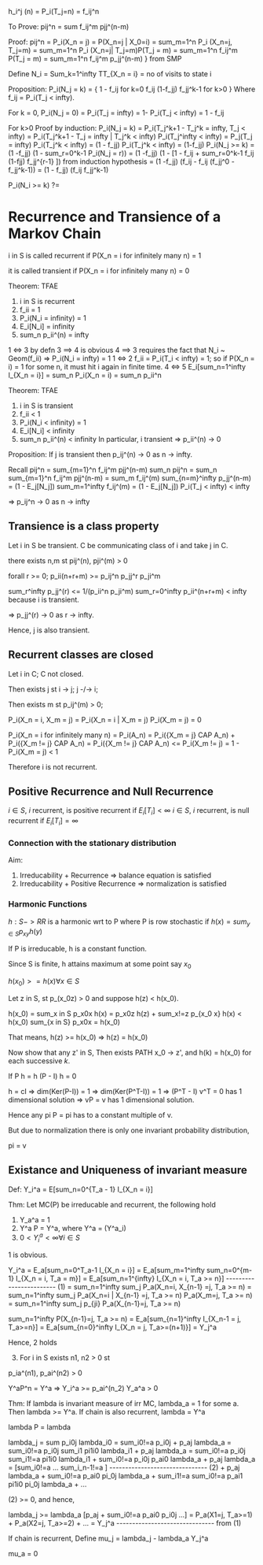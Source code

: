 h_i^j (n) =  P_i(T_j=n) = f_ij^n

To Prove:
pij^n = sum f_ij^m pjj^(n-m)

Proof:
pij^n = P_i(X_n = j) = P(X_n=j | X_0=i)
        = sum_m=1^n P_i (X_n=j, T_j=m)
        = sum_m=1^n P_i (X_n=j| T_j=m)P(T_j = m)
        = sum_m=1^n f_ij^m P(T_j = m)
        = sum_m=1^n f_ij^m p_jj^(n-m) } from SMP

Define N_i = Sum_k=1^infty TT_{X_n = i} = no of visits to state i

Proposition:
P_i(N_j = k) = {
    1 - f_ij for k=0
    f_ij (1-f_jj) f_jj^k-1 for k>0
}
Where f_ij = P_i(T_j < infty).

For k = 0,
P_i(N_j = 0) = P_i(T_j = infty)
            = 1- P_i(T_j < infty)
            = 1 - f_ij

For k>0
Proof by induction:
P_i(N_j = k)    = P_i(T_j^k+1 - T_j^k = infty, T_j < infty)
                = P_i(T_j^k+1 - T_j = infty | T_j^k < infty) P_i(T_j^infty < infty)
                = P_j(T_j = infty) P_i(T_j^k < infty)
                = (1 - f_jj) P_i(T_j^k < infty)
                = (1-f_jj) P_i(N_j >= k)
                = (1 -f_jj) (1 - sum_r=0^k-1 P_i(N_j = r))
                = (1 -f_jj) (1 - [1 - f_ij + sum_r=0^k-1 f_ij (1-fjj) f_jj^{r-1} ]) from induction hypothesis
                = (1 -f_jj) (f_ij - f_ij (f_jj^0 - f_jj^k-1))
                = (1 - f_jj) (f_ij f_jj^k-1)

P_i(N_i >= k) ?=

# Recurrence and Transience of a Markov Chain

i in S is called recurrent if P(X_n = i for infinitely many n) = 1

it is called transient if P(X_n = i for infinitely many n) = 0

Theorem: TFAE
1. i in S is recurrent
2. f_ii = 1
3. P_i(N_i = infinity) = 1
4. E_i[N_i] = infinity
5. sum_n p_ii^(n) = infty

1 <=> 3 by defn
3 ==> 4 is obvious
4 ==> 3 requires the fact that N_i ~ Geom(f_ii) => P_i(N_i = infty) = 1
1 <=> 2 f_ii = P_i(T_i < infty) = 1; so if P(X_n = i) = 1 for some n, it must hit i again in finite time.
4 <=> 5 E_i[sum_n=1^infty I_{X_n = i}] = sum_n P_i(X_n = i) = sum_n p_ii^n

Theorem: TFAE
1. i in S is transient
2. f_ii < 1
3. P_i(N_i < infinity) = 1
4. E_i[N_i] < infinity
5. sum_n p_ii^(n) < infinity
In particular, i transient => p_ii^(n) -> 0

Proposition: If j is transient then p_ij^(n) -> 0 as n -> infty.

Recall 
pij^n   = sum_{m=1}^n f_ij^m pjj^(n-m)
sum_n pij^n = sum_n sum_{m=1}^n f_ij^m pjj^(n-m)
            = sum_m f_ij^(m) sum_{n=m}^infty p_jj^(n-m)
            = (1 - E_j[N_j]) sum_m=1^infty f_ij^(m)
            = (1 - E_j[N_j]) P_i(T_j < infty)
            < infty

=> p_ij^n -> 0 as n -> infty

## Transience is a class property

Let i in S be transient. C be communicating class of i and take j in C.

there exists n,m st pij^(n), pji^(m) > 0

forall r >= 0; p_ii(n+r+m) >= p_ij^n p_jj^r p_ji^m

sum_r^infty p_jj^(r) <= 1/(p_ii^n p_ji^m) sum_r=0^infty p_ii^(n+r+m) < infty because i is transient.

=> p_jj^(r) -> 0 as r -> infty.

Hence, j is also transient.

## Recurrent classes are closed

Let i in C; C not closed.

Then exists j st i -> j; j -/-> i;

Then exists m st p_ij^(m) > 0;

P_i(X_n = i, X_m = j) = P_i(X_n = i | X_m = j) P_i(X_m = j) = 0

P_i(X_n = i for infinitely many n)  = P_i(A_n) 
                                    = P_i({X_m = j} CAP A_n) + P_i({X_m != j} CAP A_n)
                                    = P_i({X_m != j} CAP A_n)
                                    <= P_i(X_m != j) = 1 - P_i(X_m = j) < 1

Therefore i is not recurrent.

## Positive Recurrence and Null Recurrence

$i \in S$, $i$ recurrent, is positive recurrent if $E_i[T_i] < \infty$
$i \in S$, $i$ recurrent, is null recurrent if $E_i[T_i] = \infty$

### Connection with the stationary distribution

Aim: 

1. Irreducability + Recurrence => balance equation is satisfied
2. Irreducability + Positive Recurrence => normalization is satisfied

### Harmonic Functions

$h : S -> RR$ is a harmonic wrt to P where P is row stochastic if $h(x) = sum_{y\in S} p_{xy} h(y)$

If P is irreducable, h is a constant function. 

Since S is finite, h attains maximum at some point say $x_0$

$h(x_0) >= h(x) \forall x \in S$

Let z in S, st p_(x_0z) > 0 and suppose h(z) < h(x_0).

h(x_0) = sum_x in S p_x0x h(x) = p_x0z h(z) + sum_x!=z p_{x_0 x} h(x) < h(x_0) sum_{x in S} p_x0x = h(x_0)

That means, h(z) >= h(x_0) => h(z) = h(x_0)

Now show that any z' in S, Then exists PATH x_0 -> z', and h(k) = h(x_0) for each successive $k$.

If P h = h
(P - I) h = 0

h = cI 
=> dim(Ker(P-I)) = 1
=> dim(Ker(P^T-I)) = 1
=> (P^T - I) v^T = 0 has 1 dimensional solution
=> vP = v has 1 dimensional solution.

Hence any pi P = pi has to a constant multiple of v.

But due to normalization there is only one invariant probability distribution, 

pi = v

## Existance and Uniqueness of invariant measure

Def: Y_i^a = E[sum_n=0^{T_a - 1} I_{X_n = i}]

Thm:
Let MC(P) be irreducable and recurrent, the following hold

1. Y_a^a = 1
2. Y^a P = Y^a, where Y^a = (Y^a_i)
3. $0 < Y_i^a < \infty \forall i \in S$

1 is obvious.

Y_i^a   = E_a[sum_n=0^T_a-1 I_{X_n = i}]
        = E_a[sum_m=1^infty sum_n=0^{m-1} I_{X_n = i, T_a = m}]
        = E_a[sum_n=1^{infty} I_{X_n = i, T_a >= n}]       ------------------------ (1)
        = sum_n=1^infty sum_j P_a(X_n=i, X_{n-1} =j, T_a >= n)
        = sum_n=1^infty sum_j P_a(X_n=i | X_{n-1} =j, T_a >= n) P_a(X_m=j, T_a >= n)
        = sum_n=1^infty sum_j p_{ji} P_a(X_{n-1}=j, T_a >= n)

sum_n=1^infty P(X_{n-1}=j, T_a >= n) 
    = E_a[sum_{n=1}^infty I_{X_n-1 = j, T_a>=n}]
    = E_a[sum_{n=0}^infty I_{X_n = j, T_a>=(n+1)}]
    = Y_j^a

Hence, 2 holds

3. For i in S exists n1, n2 > 0 st

p_ia^(n1), p_ai^(n2) > 0

Y^aP^n = Y^a
=> Y_i^a >= p_ai^(n_2) Y_a^a > 0 

Thm: If lambda is invariant measure of irr MC, lambda_a = 1 for some a. Then lambda >= Y^a. If chain is also recurrent,
lambda = Y^a

lambda P = lambda

lambda_j = sum p_i0j lambda_i0 = sum_i0!=a p_i0j + p_aj lambda_a
    = sum_i0!=a p_i0j sum_i1 pi1i0 lambda_i1  + p_aj lambda_a
    = sum_i0!=a p_i0j sum_i1!=a pi1i0 lambda_i1  + sum_i0!=a p_i0j p_ai0 lambda_a + p_aj lambda_a
    = [sum_i0!=a ... sum_i_n-1!=a   ] ------------------------------- (2)
        + p_aj lambda_a 
        + sum_i0!=a p_ai0 pi_0j lambda_a
        + sum_i1!=a sum_i0!=a p_ai1 pi1i0 pi_0j lambda_a
        + ...

(2) >= 0, and hence, 

lambda_j    >= lambda_a [p_aj + sum_i0!=a p_ai0 p_i0j  ...]
            = P_a(X1=j, T_a>=1) + P_a(X2=j, T_a>=2) + ...
            = Y_j^a ------------------------------- from (1)

If chain is recurrent, 
Define mu_j = lambda_j - lambda_a Y_j^a 

mu_a = 0 
